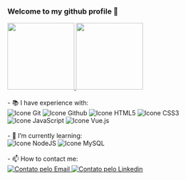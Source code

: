 ### Welcome to my github profile 👋

<div>
  <a href="https://github.com/breno05s">
    <img height="150em" src="https://github-readme-stats.vercel.app/api?username=breno05s&count_private=true&include_all_commits=true&show_icons=true&theme=blue-green&hide_border=false&show_owner=true"/>
    <img height="150em" src="https://github-readme-stats.vercel.app/api/top-langs/?username=breno05s&theme=blue-green"/>
  </a>
</div>
<br>
- 📚 I have experience with: 

<div style="display: inline_block">
  <img alt="Icone Git" src="https://img.shields.io/badge/GIT-E44C30?style=for-the-badge&logo=git&logoColor=white">
  <img alt="Icone Github" src="https://img.shields.io/badge/GitHub-100000?style=for-the-badge&logo=github&logoColor=white">
  <img alt="Icone HTML5" src="https://img.shields.io/badge/HTML5-E34F26?style=for-the-badge&logo=html5&logoColor=white">
  <img alt="Icone CSS3" src="https://img.shields.io/badge/CSS3-1572B6?style=for-the-badge&logo=css3&logoColor=white">
  <img alt="Icone JavaScript" src="https://img.shields.io/badge/JavaScript-F7DF1E?style=for-the-badge&logo=javascript&logoColor=black">
  <img alt="Icone Vue.js" src="https://img.shields.io/badge/Vue.js-35495E?style=for-the-badge&logo=vue.js&logoColor=4FC08D">
</div>
<br>
- 📝 I’m currently learning: 

<div style="display: inline_block">
  <img alt="Icone NodeJS" src="https://img.shields.io/badge/Node.js-43853D?style=for-the-badge&logo=node.js&logoColor=white">
  <img alt="Icone MySQL" src="https://img.shields.io/badge/MySQL-00000F?style=for-the-badge&logo=mysql&logoColor=white">
</div>
<br>
- 📫 How to contact me: 

<div style="display: inline_block">
  <a href="mailto: breno.info002@gmail.com">
    <img alt="Contato pelo Email" src="https://img.shields.io/badge/Gmail-D14836?style=for-the-badge&logo=gmail&logoColor=white">
  </a>
  <a href="https://www.linkedin.com/in/breno-louren%C3%A7o-a4a807235">
    <img alt="Contato pelo Linkedin" target="_blank" src="https://img.shields.io/badge/LinkedIn-0077B5?style=for-the-badge&logo=linkedin&logoColor=white">
  </a>
</div>
<!-- - 🔭 I’m currently working on: No work for now.
- 👯 I’m looking to collaborate on ...
- 🤔 I’m looking for help with ...
- 💬 Ask me about ... !-->

